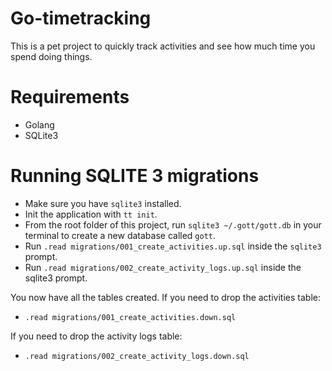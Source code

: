 # Go-timetracking

This is a pet project to quickly track activities and see how much time you spend doing things.

# Requirements

* Golang
* SQLite3

# Running SQLITE 3 migrations

* Make sure you have `sqlite3` installed.
* Init the application with `tt init`.
* From the root folder of this project, run `sqlite3 ~/.gott/gott.db` in your terminal to create a new database called `gott`.
* Run `.read migrations/001_create_activities.up.sql` inside the `sqlite3` prompt.
* Run `.read migrations/002_create_activity_logs.up.sql` inside the sqlite3 prompt.

You now have all the tables created. If you need to drop the activities table:

* `.read migrations/001_create_activities.down.sql`

If you need to drop the activity logs table:

* `.read migrations/002_create_activity_logs.down.sql`
